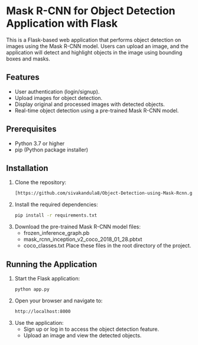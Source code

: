 
# Mask R-CNN for Object Detection Application with Flask

This is a Flask-based web application that performs object detection on images using the Mask R-CNN model. Users can upload an image, and the application will detect and highlight objects in the image using bounding boxes and masks.

## Features
- User authentication (login/signup).
- Upload images for object detection.
- Display original and processed images with detected objects.
- Real-time object detection using a pre-trained Mask R-CNN model.


## Prerequisites
- Python 3.7 or higher
- pip (Python package installer)

## Installation
1. Clone the repository:
   ```bash
   [https://github.com/sivakandula8/Object-Detection-using-Mask-Rcnn.git]
   ```
2. Install the required dependencies:
   ```bash
   pip install -r requirements.txt
   ```
3. Download the pre-trained Mask R-CNN model files:
   - frozen_inference_graph.pb
   - mask_rcnn_inception_v2_coco_2018_01_28.pbtxt
   - coco_classes.txt
   Place these files in the root directory of the project.

## Running the Application
1. Start the Flask application:
   ```bash
   python app.py
   ```
2. Open your browser and navigate to:
   ```bash
   http://localhost:8000
   ```
3. Use the application:
   - Sign up or log in to access the object detection feature.
   - Upload an image and view the detected objects.
